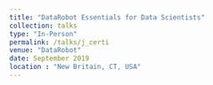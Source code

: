 ```yaml
---
title: "DataRobot Essentials for Data Scientists"
collection: talks
type: "In-Person"
permalink: /talks/j_certi
venue: "DataRobot"
date: September 2019
location : "New Britain, CT, USA"
---
```

